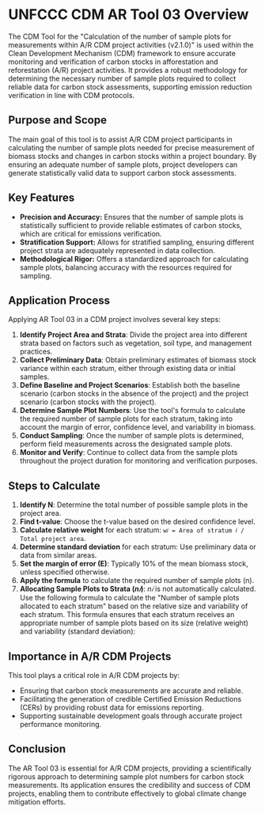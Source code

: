 # UNFCCC CDM AR Tool 03 Overview

The CDM Tool for the "Calculation of the number of sample plots for measurements within A/R CDM project activities (v2.1.0)" is used within the Clean Development Mechanism (CDM) framework to ensure accurate monitoring and verification of carbon stocks in afforestation and reforestation (A/R) project activities. It provides a robust methodology for determining the necessary number of sample plots required to collect reliable data for carbon stock assessments, supporting emission reduction verification in line with CDM protocols.

## Purpose and Scope

The main goal of this tool is to assist A/R CDM project participants in calculating the number of sample plots needed for precise measurement of biomass stocks and changes in carbon stocks within a project boundary. By ensuring an adequate number of sample plots, project developers can generate statistically valid data to support carbon stock assessments.

## Key Features

- **Precision and Accuracy:** Ensures that the number of sample plots is statistically sufficient to provide reliable estimates of carbon stocks, which are critical for emissions verification.
- **Stratification Support:** Allows for stratified sampling, ensuring different project strata are adequately represented in data collection.
- **Methodological Rigor:** Offers a standardized approach for calculating sample plots, balancing accuracy with the resources required for sampling.

## Application Process

Applying AR Tool 03 in a CDM project involves several key steps:

1. **Identify Project Area and Strata**: Divide the project area into different strata based on factors such as vegetation, soil type, and management practices.
2. **Collect Preliminary Data**: Obtain preliminary estimates of biomass stock variance within each stratum, either through existing data or initial samples.
3. **Define Baseline and Project Scenarios**: Establish both the baseline scenario (carbon stocks in the absence of the project) and the project scenario (carbon stocks with the project).
4. **Determine Sample Plot Numbers**: Use the tool's formula to calculate the required number of sample plots for each stratum, taking into account the margin of error, confidence level, and variability in biomass.
5. **Conduct Sampling**: Once the number of sample plots is determined, perform field measurements across the designated sample plots.
6. **Monitor and Verify**: Continue to collect data from the sample plots throughout the project duration for monitoring and verification purposes.

## Steps to Calculate

1. **Identify N**: Determine the total number of possible sample plots in the project area.
2. **Find t-value**: Choose the t-value based on the desired confidence level.
3. **Calculate relative weight** for each stratum: `w𝑖 = Area of stratum 𝑖 / Total project area`.
4. **Determine standard deviation** for each stratum: Use preliminary data or data from similar areas.
5. **Set the margin of error (E)**: Typically 10% of the mean biomass stock, unless specified otherwise.
6. **Apply the formula** to calculate the required number of sample plots (n).
7. **Allocating Sample Plots to Strata (*n𝑖*)**: *n𝑖* is not automatically calculated. Use the following formula to calculate the "Number of sample plots allocated to each stratum" based on the relative size and variability of each stratum. This formula ensures that each stratum receives an appropriate number of sample plots based on its size (relative weight) and variability (standard deviation):

## Importance in A/R CDM Projects

This tool plays a critical role in A/R CDM projects by:

- Ensuring that carbon stock measurements are accurate and reliable.
- Facilitating the generation of credible Certified Emission Reductions (CERs) by providing robust data for emissions reporting.
- Supporting sustainable development goals through accurate project performance monitoring.

## Conclusion

The AR Tool 03 is essential for A/R CDM projects, providing a scientifically rigorous approach to determining sample plot numbers for carbon stock measurements. Its application ensures the credibility and success of CDM projects, enabling them to contribute effectively to global climate change mitigation efforts.